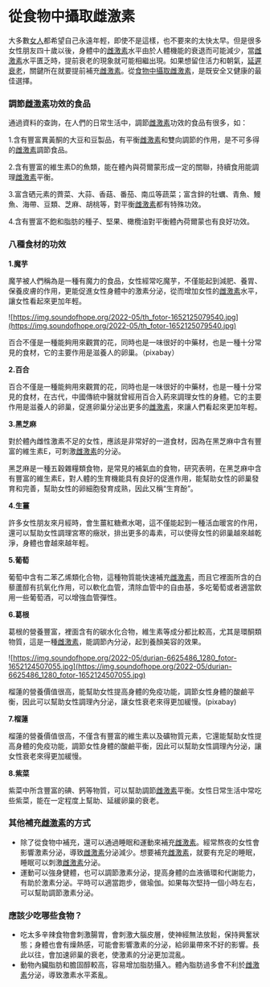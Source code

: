 # 從食物中攝取雌激素

大多數[女人](https://m.soundofhope.org/term/11779?lang=b5)都希望自己永遠年輕，即使不是這樣，也不要來的太快太早。但是很多女性朋友四十歲以後，身體中的[雌激素](https://m.soundofhope.org/term/22718?lang=b5)水平由於人體機能的衰退而可能減少，當[雌激素](https://m.soundofhope.org/term/22718?lang=b5)水平匱乏時，提前衰老的現象就可能相繼出現。如果想留住活力和朝氣，[延遲衰老](https://m.soundofhope.org/term/733429?lang=b5)，關鍵所在就要提前補充[雌激素](https://m.soundofhope.org/term/22718?lang=b5)。從[食物中攝取](https://m.soundofhope.org/term/733432?lang=b5)[雌激素](https://m.soundofhope.org/term/22718?lang=b5)，是既安全又健康的最佳選擇。

### 調節[雌激素](https://m.soundofhope.org/term/22718?lang=b5)功效的食品

通過資料的查詢，在人們的日常生活中，調節[雌激素](https://m.soundofhope.org/term/22718?lang=b5)功效的食品有很多，如：

1.含有豐富異黃酮的大豆和豆製品，有平衡[雌激素](https://m.soundofhope.org/term/22718?lang=b5)和雙向調節的作用，是不可多得的[雌激素](https://m.soundofhope.org/term/22718?lang=b5)調節食品。

2.含有豐富的維生素D的魚類，能在體內與荷爾蒙形成一定的關聯，持續食用能調理[雌激素](https://m.soundofhope.org/term/22718?lang=b5)平衡。

3.富含硒元素的薺菜、大蒜、香菇、番茄、南瓜等蔬菜；富含鋅的牡蠣、青魚、鰻魚、海帶、豆類、芝麻、胡桃等，對平衡[雌激素](https://m.soundofhope.org/term/22718?lang=b5)都有特殊功效。

4.含有豐富不飽和脂肪的種子、堅果、橄欖油對平衡體內荷爾蒙也有良好功效。

### 八種食材的功效

**1.魔芋**

魔芋被人們稱為是一種有魔力的食品，女性經常吃魔芋，不僅能起到減肥、養胃、保養皮膚的作用，更能促進女性身體中的激素分泌，從而增加女性的[雌激素](https://m.soundofhope.org/term/22718?lang=b5)水平，讓女性看起來更加年輕。

![https://img.soundofhope.org/2022-05/th_fotor-1652125079540.jpg](https://img.soundofhope.org/2022-05/th_fotor-1652125079540.jpg)

百合不僅是一種能夠用來觀賞的花，同時也是一味很好的中藥材，也是一種十分常見的食材，它的主要作用是滋養人的卵巢。（pixabay）

**2.百合**

百合不僅是一種能夠用來觀賞的花，同時也是一味很好的中藥材，也是一種十分常見的食材，在古代，中國傳統中醫就曾經用百合入葯來調理女性的身體。它的主要作用是滋養人的卵巢，促進卵巢分泌出更多的[雌激素](https://m.soundofhope.org/term/22718?lang=b5)，來讓人們看起來更加年輕。

**3.黑芝麻**

對於體內雌性激素不足的女性，應該是非常好的一道食材，因為在黑芝麻中含有豐富的維生素E，可刺激[雌激素](https://m.soundofhope.org/term/22718?lang=b5)的分泌。

黑芝麻是一種五穀雜糧類食物，是常見的補氣血的食物，研究表明，在黑芝麻中含有豐富的維生素E，對人體的生育機能具有良好的促進作用，能幫助女性的卵巢發育和完善，幫助女性的卵細胞發育成熟，因此又稱“生育酚”。

**4.生薑**

許多女性朋友來月經時，會生薑紅糖煮水喝，這不僅能起到一種活血暖宮的作用，還可以幫助女性調理宮寒的癥狀，排出更多的毒素，可以使得女性的卵巢越來越乾淨，身體也會越來越年輕。

**5.葡萄**

葡萄中含有二苯乙烯類化合物，這種物質能快速補充[雌激素](https://m.soundofhope.org/term/22718?lang=b5)，而且它裡面所含的白藜蘆醇有抗氧化作用，可以軟化血管，清除血管中的自由基，多吃葡萄或者適當飲用一些葡萄酒，可以增強血管彈性。

**6.葛根**

葛根的營養豐富，裡面含有的碳水化合物，維生素等成分都比較高，尤其是環酮類物質，這是一種[雌激素](https://m.soundofhope.org/term/22718?lang=b5)，能調節內分泌，起到養顏美容的效果。

![https://img.soundofhope.org/2022-05/durian-6625486_1280_fotor-1652124507055.jpg](https://img.soundofhope.org/2022-05/durian-6625486_1280_fotor-1652124507055.jpg)

榴蓮的營養價值很高，能幫助女性提高身體的免疫功能，調節女性身體的酸鹼平衡，因此可以幫助女性調理內分泌，讓女性衰老來得更加緩慢。(pixabay)

**7.榴蓮**

榴蓮的營養價值很高，不僅含有豐富的維生素以及礦物質元素，它還能幫助女性提高身體的免疫功能，調節女性身體的酸鹼平衡，因此可以幫助女性調理內分泌，讓女性衰老來得更加緩慢。

**8.紫菜**

紫菜中所含豐富的碘、鈣等物質，可以幫助調節[雌激素](https://m.soundofhope.org/term/22718?lang=b5)平衡。女性日常生活中常吃些紫菜，能在一定程度上幫助、延緩卵巢的衰老。

### 其他補充[雌激素](https://m.soundofhope.org/term/22718?lang=b5)的方式

- 除了從食物中補充，還可以通過睡眠和運動來補充[雌激素](https://m.soundofhope.org/term/22718?lang=b5)。經常熬夜的女性會影響激素分泌，導致[雌激素](https://m.soundofhope.org/term/22718?lang=b5)分泌減少。想要補充[雌激素](https://m.soundofhope.org/term/22718?lang=b5)，就要有充足的睡眠，睡眠可以刺激[雌激素](https://m.soundofhope.org/term/22718?lang=b5)分泌。
- 運動可以強身健體，也可以調節激素分泌，提高身體的血液循環和代謝能力，有助於激素分泌。平時可以適當跑步，做瑜伽。如果每次堅持一個小時左右，可以幫助調節激素分泌。

### 應該少吃哪些食物？

- 吃太多辛辣食物會刺激腸胃，會刺激大腦皮層，使神經無法放鬆，保持興奮狀態；身體也會有燥熱感，可能會影響激素的分泌，給卵巢帶來不好的影響。長此以往，會加速卵巢的衰老，使激素的分泌更加混亂。
- 動物內臟脂肪和膽固醇較高，容易增加脂肪攝入。體內脂肪過多會不利於[雌激素](https://m.soundofhope.org/term/22718?lang=b5)分泌，導致激素水平紊亂。